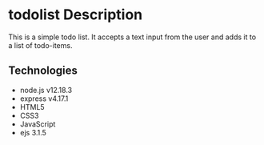# todolist Description
This is a simple todo list. It accepts a text input from the user and adds it to a list of todo-items.

## Technologies
* node.js v12.18.3
* express v4.17.1
* HTML5
* CSS3
* JavaScript
* ejs 3.1.5
